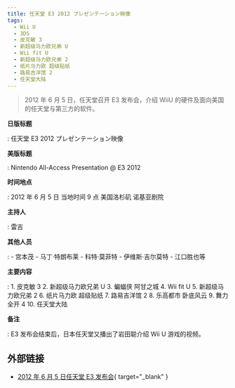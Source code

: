 ```yaml
---
title: 任天堂 E3 2012 プレゼンテーション映像
tags:
  - Wii U
  - 3DS
  - 皮克敏 3
  - 新超级马力欧兄弟 U
  - Wii fit U
  - 新超级马力欧兄弟 2
  - 纸片马力欧 超级贴纸
  - 路易吉洋馆 2
  - 任天堂大陆
---
```


> 2012 年 6 月 5 日，任天堂召开 E3 发布会，介绍 WiiU 的硬件及面向美国的任天堂与第三方的软件。

**日版标题**

:	任天堂 E3 2012 プレゼンテーション映像

**美版标题**

:	Nintendo All-Access Presentation @ E3 2012

**时间地点**

:	2012 年 6 月 5 日 当地时间 9 点 美国洛杉矶 诺基亚剧院

**主持人**

:	雷吉

**其他人员**

:	- 宫本茂
	- 马丁·特朗布莱
	- 科特·莫菲特
	- 伊维斯·吉尔莫特
	- 江口胜也等

**主要内容**

:	1. 皮克敏 3
	2. 新超级马力欧兄弟 U
	3. 蝙蝠侠 阿甘之城
	4. Wii fit U
	5. 新超级马力欧兄弟 2
	6. 纸片马力欧 超级贴纸
	7. 路易吉洋馆 2
	8. 乐高都市 卧底风云
	9. 舞力全开 4
	10. 任天堂大陆

**备注**

:	E3 发布会结束后，日本任天堂又播出了岩田聪介绍 Wii U 游戏的视频。

## 外部链接

- [2012 年 6 月 5 日任天堂 E3 发布会](https://www.bilibili.com/video/BV1SJ411d7h8/){ target="_blank" }
